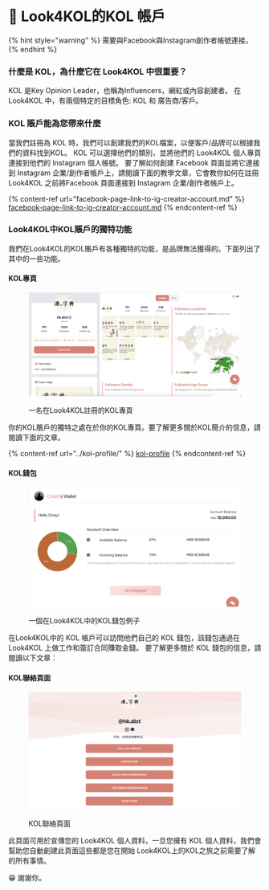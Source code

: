 # 🤳 Look4KOL的KOL 帳戶

{% hint style="warning" %}
需要與Facebook與Instagram創作者帳號連接。
{% endhint %}

### 什麼是 KOL，為什麼它在 Look4KOL 中很重要？&#x20;

KOL 是Key Opinion Leader，也稱為Influencers，網紅或內容創建者。 在 Look4KOL 中，有兩個特定的目標角色: KOL 和 廣告商/客戶。



### KOL 賬戶能為您帶來什麼

當我們註冊為 KOL 時，我們可以創建我們的KOL檔案，以便客戶/品牌可以根據我們的資料找到KOL。 KOL 可以選擇他們的類別，並將他們的 Look4KOL 個人專頁連接到他們的 Instagram 個人帳號。 要了解如何創建 Facebook 頁面並將它連接到 Instagram 企業/創作者帳戶上，請閱讀下面的教學文章，它會教你如何在註冊 Look4KOL 之前將Facebook 頁面連接到 Instagram 企業/創作者帳戶上。

{% content-ref url="facebook-page-link-to-ig-creator-account.md" %}
[facebook-page-link-to-ig-creator-account.md](facebook-page-link-to-ig-creator-account.md)
{% endcontent-ref %}

### Look4KOL中KOL賬戶的獨特功能

我們在Look4KOL的KOL賬戶有各種獨特的功能，是品牌無法獲得的。下面列出了其中的一些功能。

#### KOL專頁

<figure><img src="../../.gitbook/assets/image (2) (1) (1).png" alt=""><figcaption><p>一名在Look4KOL註冊的KOL專頁</p></figcaption></figure>

你的KOL賬戶的獨特之處在於你的KOL專頁。要了解更多關於KOL簡介的信息，請閱讀下面的文章。

{% content-ref url="../kol-profile/" %}
[kol-profile](../kol-profile/)
{% endcontent-ref %}

####

#### KOL錢包

<figure><img src="../../.gitbook/assets/image (1) (1) (2).png" alt=""><figcaption><p>一個在Look4KOL中的KOL錢包例子</p></figcaption></figure>

在Look4KOL中的 KOL 帳戶可以訪問他們自己的 KOL 錢包，該錢包通過在 Look4KOL 上做工作和簽訂合同賺取金錢。 要了解更多關於 KOL 錢包的信息，請閱讀以下文章：



#### KOL聯絡頁面

<figure><img src="../../.gitbook/assets/image (10) (1).png" alt=""><figcaption><p>KOL聯絡頁面</p></figcaption></figure>

此頁面可用於宣傳您的 Look4KOL 個人資料，一旦您擁有 KOL 個人資料，我們會幫助您自動創建此頁面這些都是您在開始 Look4KOL上的KOL之旅之前需要了解的所有事情。

&#x20;😁 謝謝你。
